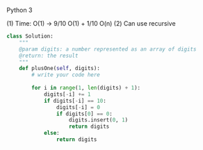Python 3

(1) Time: O(1) -> 9/10 O(1) + 1/10 O(n)
(2) Can use recursive

```python
class Solution:
    """
    @param digits: a number represented as an array of digits
    @return: the result
    """
    def plusOne(self, digits):
        # write your code here
                
        for i in range(1, len(digits) + 1):
            digits[-i] += 1
            if digits[-i] == 10:
                digits[-i] = 0
                if digits[0] == 0:
                    digits.insert(0, 1)
                    return digits
            else:
                return digits
```
